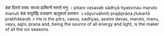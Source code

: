 <section>
<section data-markdown>
## पितरो वसवः साध्या ह्यश्विनौ मरुतो मनुः ।
pitaro vasavaḥ sādhyā hyaśvinau maruto manuḥ
## वायुर्वह्निः प्रजाप्राण ऋतुकर्ता प्रभाकरः ॥
vāyurvahniḥ prajāprāṇa r̥tukartā prabhākaraḥ
<!--
<section data-markdown>
> “Indeed, he is Brahma (the creator), Viṣṇu (the protector), Śiva (the god of destruction), Skanda (son of Śiva), Prajāpati (the ten lords of beings), Indra (the ruler of gods), Kubera (the bestower of riches), Kāla (time), Yama (god of retribution), Soma (the moon god), Varuṇa (ruler of waters), the Pitṛs (ancestors), the eight Vasus, the twelve Sādhyas, the two Aśvinas (physicians of god), the forty nine Maruts (wind gods), Manu (progenitor of the human race), Vāyu (the wind god), the fire god, The created beings, the life breath (of all human beings), the maker of the seasons and the giver of light.
</section>
-->
> He is the pitrs, vasus, sadhyas, aswini devas, maruts, manu, vayu, agni, prana and, being the source of all energy and light, is the maker of all the six seasons.
</section>
</section>
